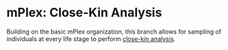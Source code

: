 # mPlex: Close-Kin Analysis
Building on the basic mPlex organization, this branch allows for sampling of individuals at every life stage to perform [close-kin analysis](https://projecteuclid.org/download/pdfview_1/euclid.ss/1464105042). 
